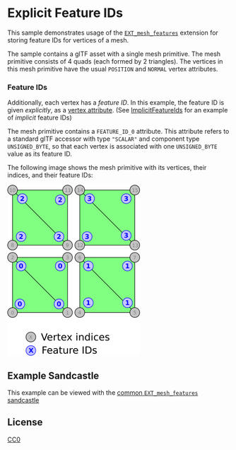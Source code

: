 # Explicit Feature IDs

This sample demonstrates usage of the [`EXT_mesh_features`](https://github.com/CesiumGS/glTF/tree/3d-tiles-next/extensions/2.0/Vendor/EXT_mesh_features) extension for storing feature IDs for vertices of a mesh.

The sample contains a glTF asset with a single mesh primitive. The mesh primitive consists of 4 quads (each formed by 2 triangles). The vertices in this mesh primitive have the usual `POSITION` and `NORMAL` vertex attributes. 

### Feature IDs

Additionally, each vertex has a _feature ID_. In this example, the feature ID is given _explicitly_, as a [vertex attribute](https://github.com/CesiumGS/glTF/tree/3d-tiles-next/extensions/2.0/Vendor/EXT_mesh_features#vertex-attribute). (See [ImplicitFeatureIds](../ImplicitFeatureIds/) for an example of _implicit_ feature IDs)

The mesh primitive contains a `FEATURE_ID_0` attribute. This attribute refers to a standard glTF accessor with type `"SCALAR"` and component type `UNSIGNED_BYTE`, so that each vertex is associated with one `UNSIGNED_BYTE` value as its feature ID.

The following image shows the mesh primitive with its vertices, their indices, and their feature IDs:

![Image](../EXT_mesh_features-quads.png)


## Example Sandcastle

This example can be viewed with the [common `EXT_mesh_features` sandcastle](../#common-sandcastle-code)


## License

[CC0](https://creativecommons.org/share-your-work/public-domain/cc0/)









